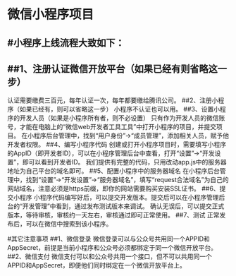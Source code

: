 微信小程序项目
============================
#小程序上线流程大致如下：
--
##1、注册认证微信开放平台（如果已经有则省略这一步）
--
认证需要缴费三百元，每年认证一次，每年都要缴给腾讯公司。
##2、注册小程序（如果已经有，则可以省略这一步）
小程序不认证也可以用。
##3、设置小程序的开发人员（如果是小程序所有者，则不必设置）
只有作为开发人员的微信账号，才能在电脑上的“微信web开发者工具工具”中打开小程序的项目，并提交项目。
在小程序后台管理中，找到“用户身份”->“成员管理”，添加相关人员，赋予他开发者权限。
##4、编写小程序代码
创建或打开小程序项目时，需要填写小程序的AppID（即开发者ID），可以在小程序管理后台中查看，打开“设置”->“开发设置”，即可以看到开发者ID。
我们提供有完整的代码，只用改动app.js中的服务器地址为自己平台的域名即可。
##5、配置小程序中的服务器域名
在小程序后台管理中，找到“设置”->“开发设置”->“服务器域名”，填写“request合法域名”为自己的网站域名，注意必须是https前缀，即你的网站需要购买安装SSL证书。
##6、提交小程序
小程序代码编写好后，可以提交开发版本。提交后可以在小程序管理后台的“开发管理”中看到，通过发布测试版本来调试。
确认无误后，可以提交正式版本，等待审核，审核约一天左右，审核通过即可正常使用。
##7、测试
正常发布后，可以在微信中搜索到该小程序。

#其它注意事项
##1、微信登录
微信登录可以与公众号共用同一个APPID和AppSecret，前提是当前小程序和公众号必须都绑定于同一个微信开放平台。
##2、微信支付
微信支付可以和公众号共用一个接口，但不可以共用同一个APPID和AppSecret，即便他们同时绑定在一个微信开放平台上。
